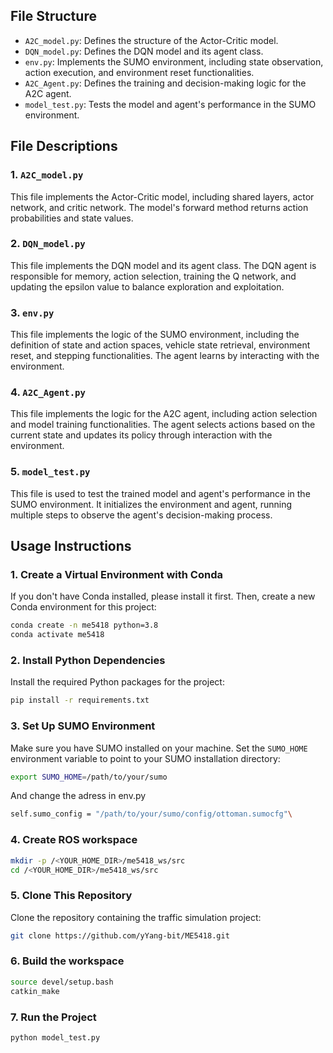 ## File Structure
- `A2C_model.py`: Defines the structure of the Actor-Critic model.
- `DQN_model.py`: Defines the DQN model and its agent class.
- `env.py`: Implements the SUMO environment, including state observation, action execution, and environment reset functionalities.
- `A2C_Agent.py`: Defines the training and decision-making logic for the A2C agent.
- `model_test.py`: Tests the model and agent's performance in the SUMO environment.

## File Descriptions

### 1. `A2C_model.py`
This file implements the Actor-Critic model, including shared layers, actor network, and critic network. The model's forward method returns action probabilities and state values.

### 2. `DQN_model.py`
This file implements the DQN model and its agent class. The DQN agent is responsible for memory, action selection, training the Q network, and updating the epsilon value to balance exploration and exploitation.

### 3. `env.py`
This file implements the logic of the SUMO environment, including the definition of state and action spaces, vehicle state retrieval, environment reset, and stepping functionalities. The agent learns by interacting with the environment.

### 4. `A2C_Agent.py`
This file implements the logic for the A2C agent, including action selection and model training functionalities. The agent selects actions based on the current state and updates its policy through interaction with the environment.

### 5. `model_test.py`
This file is used to test the trained model and agent's performance in the SUMO environment. It initializes the environment and agent, running multiple steps to observe the agent's decision-making process.

## Usage Instructions
### 1. Create a Virtual Environment with Conda

If you don't have Conda installed, please install it first. Then, create a new Conda environment for this project:

```bash
conda create -n me5418 python=3.8
conda activate me5418
```

### 2. Install Python Dependencies

Install the required Python packages for the project:

```bash
pip install -r requirements.txt
```

### 3. Set Up SUMO Environment

Make sure you have SUMO installed on your machine. Set the `SUMO_HOME` environment variable to point to your SUMO installation directory:

```bash
export SUMO_HOME=/path/to/your/sumo
```
And change the adress in env.py

```bash
self.sumo_config = "/path/to/your/sumo/config/ottoman.sumocfg"\
```

### 4. Create ROS workspace
```bash
mkdir -p /<YOUR_HOME_DIR>/me5418_ws/src
cd /<YOUR_HOME_DIR>/me5418_ws/src
```

### 5. Clone This Repository

Clone the repository containing the traffic simulation project:

```bash
git clone https://github.com/yYang-bit/ME5418.git
```

### 6. Build the workspace

```bash
source devel/setup.bash
catkin_make
```

### 7. Run the Project

```bash
python model_test.py
```
